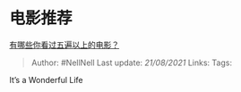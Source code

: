 # 电影推荐
[有哪些你看过五遍以上的电影？](https://www.zhihu.com/question/31537241/answer/1380148090)

> Author: #NellNell 
Last update: *21/08/2021* 
Links:
Tags: 

It’s a Wonderful Life